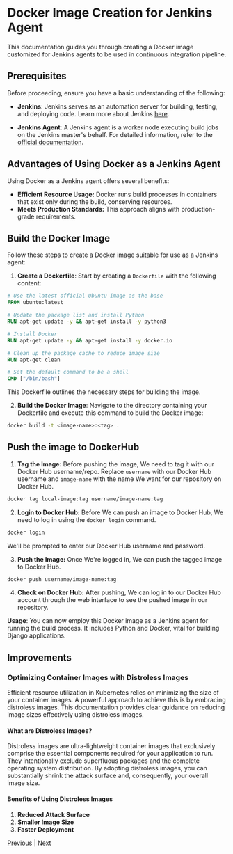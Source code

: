 # Docker Image Creation for Jenkins Agent

This documentation guides you through creating a Docker image customized for Jenkins agents to be used in continuous integration pipeline.

## Prerequisites

Before proceeding, ensure you have a basic understanding of the following:

- **Jenkins**: Jenkins serves as an automation server for building, testing, and deploying code. Learn more about Jenkins [here](../03.%20Jenkins/README.md).

- **Jenkins Agent**: A Jenkins agent is a worker node executing build jobs on the Jenkins master's behalf. For detailed information, refer to the [official documentation](https://www.jenkins.io/doc/book/using/using-agents/).

## Advantages of Using Docker as a Jenkins Agent

Using Docker as a Jenkins agent offers several benefits:

- **Efficient Resource Usage:** Docker runs build processes in containers that exist only during the build, conserving resources.
- **Meets Production Standards:** This approach aligns with production-grade requirements.

## Build the Docker Image

Follow these steps to create a Docker image suitable for use as a Jenkins agent:

1. **Create a Dockerfile**: Start by creating a `Dockerfile` with the following content:

```Dockerfile
# Use the latest official Ubuntu image as the base
FROM ubuntu:latest

# Update the package list and install Python
RUN apt-get update -y && apt-get install -y python3

# Install Docker
RUN apt-get update -y && apt-get install -y docker.io

# Clean up the package cache to reduce image size
RUN apt-get clean

# Set the default command to be a shell
CMD ["/bin/bash"]
```

This Dockerfile outlines the necessary steps for building the image.

2. **Build the Docker Image**: Navigate to the directory containing your Dockerfile and execute this command to build the Docker image:

```bash
docker build -t <image-name>:<tag> .
```


## Push the image to DockerHub

1. **Tag the Image:**
Before pushing the image, We need to tag it with our Docker Hub username/repo. Replace `username` with our Docker Hub username and `image-name` with the name We want for our repository on Docker Hub.

```sh
docker tag local-image:tag username/image-name:tag
```

2. **Login to Docker Hub:**
Before We can push an image to Docker Hub, We need to log in using the `docker login` command.

```sh
docker login
```

We'll be prompted to enter our Docker Hub username and password.

3. **Push the Image:**
Once We're logged in, We can push the tagged image to Docker Hub.

```sh
docker push username/image-name:tag
```

4. **Check on Docker Hub:**
After pushing, We can log in to our Docker Hub account through the web interface to see the pushed image in our repository.

**Usage**: You can now employ this Docker image as a Jenkins agent for running the build process. It includes Python and Docker, vital for building Django applications.

## Improvements
### Optimizing Container Images with Distroless Images

Efficient resource utilization in Kubernetes relies on minimizing the size of your container images. A powerful approach to achieve this is by embracing distroless images. This documentation provides clear guidance on reducing image sizes effectively using distroless images.

#### What are Distroless Images?

Distroless images are ultra-lightweight container images that exclusively comprise the essential components required for your application to run. They intentionally exclude superfluous packages and the complete operating system distribution. By adopting distroless images, you can substantially shrink the attack surface and, consequently, your overall image size.

#### Benefits of Using Distroless Images
1. **Reduced Attack Surface**
2. **Smaller Image Size**
3. **Faster Deployment**

[Previous](./01-Docker-Image-Django-App.md) | [Next](../02.%20Kubernetes%20&%20ArgoCD/README.md)